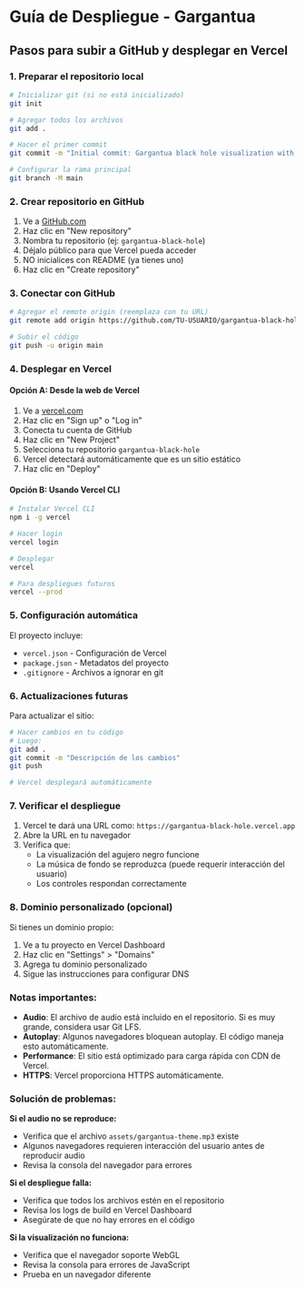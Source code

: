 # Guía de Despliegue - Gargantua

## Pasos para subir a GitHub y desplegar en Vercel

### 1. Preparar el repositorio local

```bash
# Inicializar git (si no está inicializado)
git init

# Agregar todos los archivos
git add .

# Hacer el primer commit
git commit -m "Initial commit: Gargantua black hole visualization with background music"

# Configurar la rama principal
git branch -M main
```

### 2. Crear repositorio en GitHub

1. Ve a [GitHub.com](https://github.com)
2. Haz clic en "New repository"
3. Nombra tu repositorio (ej: `gargantua-black-hole`)
4. Déjalo público para que Vercel pueda acceder
5. NO inicialices con README (ya tienes uno)
6. Haz clic en "Create repository"

### 3. Conectar con GitHub

```bash
# Agregar el remote origin (reemplaza con tu URL)
git remote add origin https://github.com/TU-USUARIO/gargantua-black-hole.git

# Subir el código
git push -u origin main
```

### 4. Desplegar en Vercel

#### Opción A: Desde la web de Vercel
1. Ve a [vercel.com](https://vercel.com)
2. Haz clic en "Sign up" o "Log in"
3. Conecta tu cuenta de GitHub
4. Haz clic en "New Project"
5. Selecciona tu repositorio `gargantua-black-hole`
6. Vercel detectará automáticamente que es un sitio estático
7. Haz clic en "Deploy"

#### Opción B: Usando Vercel CLI
```bash
# Instalar Vercel CLI
npm i -g vercel

# Hacer login
vercel login

# Desplegar
vercel

# Para despliegues futuros
vercel --prod
```

### 5. Configuración automática

El proyecto incluye:
- `vercel.json` - Configuración de Vercel
- `package.json` - Metadatos del proyecto
- `.gitignore` - Archivos a ignorar en git

### 6. Actualizaciones futuras

Para actualizar el sitio:

```bash
# Hacer cambios en tu código
# Luego:
git add .
git commit -m "Descripción de los cambios"
git push

# Vercel desplegará automáticamente
```

### 7. Verificar el despliegue

1. Vercel te dará una URL como: `https://gargantua-black-hole.vercel.app`
2. Abre la URL en tu navegador
3. Verifica que:
   - La visualización del agujero negro funcione
   - La música de fondo se reproduzca (puede requerir interacción del usuario)
   - Los controles respondan correctamente

### 8. Dominio personalizado (opcional)

Si tienes un dominio propio:
1. Ve a tu proyecto en Vercel Dashboard
2. Haz clic en "Settings" > "Domains"
3. Agrega tu dominio personalizado
4. Sigue las instrucciones para configurar DNS

### Notas importantes:

- **Audio**: El archivo de audio está incluido en el repositorio. Si es muy grande, considera usar Git LFS.
- **Autoplay**: Algunos navegadores bloquean autoplay. El código maneja esto automáticamente.
- **Performance**: El sitio está optimizado para carga rápida con CDN de Vercel.
- **HTTPS**: Vercel proporciona HTTPS automáticamente.

### Solución de problemas:

**Si el audio no se reproduce:**
- Verifica que el archivo `assets/gargantua-theme.mp3` existe
- Algunos navegadores requieren interacción del usuario antes de reproducir audio
- Revisa la consola del navegador para errores

**Si el despliegue falla:**
- Verifica que todos los archivos estén en el repositorio
- Revisa los logs de build en Vercel Dashboard
- Asegúrate de que no hay errores en el código

**Si la visualización no funciona:**
- Verifica que el navegador soporte WebGL
- Revisa la consola para errores de JavaScript
- Prueba en un navegador diferente
